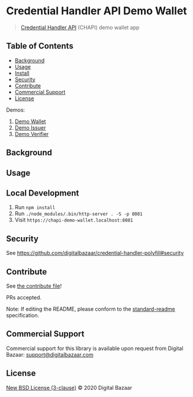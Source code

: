 # Credential Handler API Demo Wallet

> [Credential Handler API](https://w3c-ccg.github.io/credential-handler-api/) (CHAPI) demo wallet app

## Table of Contents

- [Background](#background)
- [Usage](#usage)
- [Install](#install)
- [Security](#security)
- [Contribute](#contribute)
- [Commercial Support](#commercial-support)
- [License](#license)

Demos:

1. [Demo Wallet](https://chapi-demo-wallet.digitalbazaar.com/)
2. [Demo Issuer](https://chapi-demo-issuer.digitalbazaar.com/)
3. [Demo Verifier](https://chapi-demo-verifier.digitalbazaar.com/)

## Background

## Usage

## Local Development

1. Run `npm install`
2. Run `./node_modules/.bin/http-server . -S -p 8081`
3. Visit `https://chapi-demo-wallet.localhost:8081`

## Security

See https://github.com/digitalbazaar/credential-handler-polyfill#security

## Contribute

See [the contribute file](https://github.com/digitalbazaar/bedrock/blob/master/CONTRIBUTING.md)!

PRs accepted.

Note: If editing the README, please conform to the
[standard-readme](https://github.com/RichardLitt/standard-readme) specification.

## Commercial Support

Commercial support for this library is available upon request from
Digital Bazaar: support@digitalbazaar.com

## License

[New BSD License (3-clause)](LICENSE) © 2020 Digital Bazaar
